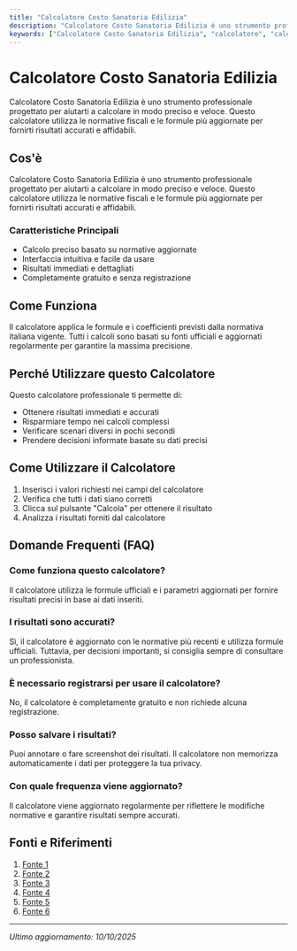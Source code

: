 ```yaml
---
title: "Calcolatore Costo Sanatoria Edilizia"
description: "Calcolatore Costo Sanatoria Edilizia è uno strumento professionale progettato per aiutarti a calcolare in modo preciso e veloce. Questo calcolatore utilizza le normative fiscali e le formule più aggiornate per fornirti risultati accurati e affidabili."
keywords: ["Calcolatore Costo Sanatoria Edilizia", "calcolatore", "calcolo online"]
---
```


# Calcolatore Costo Sanatoria Edilizia

Calcolatore Costo Sanatoria Edilizia è uno strumento professionale progettato per aiutarti a calcolare in modo preciso e veloce. Questo calcolatore utilizza le normative fiscali e le formule più aggiornate per fornirti risultati accurati e affidabili.

## Cos'è

Calcolatore Costo Sanatoria Edilizia è uno strumento professionale progettato per aiutarti a calcolare in modo preciso e veloce. Questo calcolatore utilizza le normative fiscali e le formule più aggiornate per fornirti risultati accurati e affidabili.

### Caratteristiche Principali

- Calcolo preciso basato su normative aggiornate
- Interfaccia intuitiva e facile da usare
- Risultati immediati e dettagliati
- Completamente gratuito e senza registrazione

## Come Funziona

Il calcolatore applica le formule e i coefficienti previsti dalla normativa italiana vigente. Tutti i calcoli sono basati su fonti ufficiali e aggiornati regolarmente per garantire la massima precisione.

## Perché Utilizzare questo Calcolatore

Questo calcolatore professionale ti permette di:

- Ottenere risultati immediati e accurati
- Risparmiare tempo nei calcoli complessi
- Verificare scenari diversi in pochi secondi
- Prendere decisioni informate basate su dati precisi

## Come Utilizzare il Calcolatore

1. Inserisci i valori richiesti nei campi del calcolatore
2. Verifica che tutti i dati siano corretti
3. Clicca sul pulsante "Calcola" per ottenere il risultato
4. Analizza i risultati forniti dal calcolatore

## Domande Frequenti (FAQ)

### Come funziona questo calcolatore?

Il calcolatore utilizza le formule ufficiali e i parametri aggiornati per fornire risultati precisi in base ai dati inseriti.

### I risultati sono accurati?

Sì, il calcolatore è aggiornato con le normative più recenti e utilizza formule ufficiali. Tuttavia, per decisioni importanti, si consiglia sempre di consultare un professionista.

### È necessario registrarsi per usare il calcolatore?

No, il calcolatore è completamente gratuito e non richiede alcuna registrazione.

### Posso salvare i risultati?

Puoi annotare o fare screenshot dei risultati. Il calcolatore non memorizza automaticamente i dati per proteggere la tua privacy.

### Con quale frequenza viene aggiornato?

Il calcolatore viene aggiornato regolarmente per riflettere le modifiche normative e garantire risultati sempre accurati.

## Fonti e Riferimenti

1. [Fonte 1](https://www.legislazionetecnica.it/12142895/news-edilizia-appalti-professioni-tecniche-sicurezza-ambiente/calcolo-del-contributo-costruzione-titolo-edilizio-sanatoria)
2. [Fonte 2](https://www.professionearchitetto.it/ricerca/costo-sanatoria-edilizia/)
3. [Fonte 3](https://blog.tradimalt.com/sanatoria-2025-calcolare-sanzione/)
4. [Fonte 4](https://perlageimmobiliare.it/quanto-costa-sanare-un-abuso-edilizio-guida-completa/)
5. [Fonte 5](https://www.rinnovabili.it/green-building/building/quanto-costa-la-sanatoria-edilizia-salva-casa/)
6. [Fonte 6](https://francescamazzonetto.it/quali-sono-i-costo-della-sanatoria-edilizia/)

---

*Ultimo aggiornamento: 10/10/2025*
